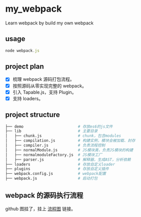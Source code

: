 # my_webpack

Learn webpack by build my own webpack

## usage

```javascript
node webpack.js
```

## project plan

- [x] 梳理 webpack 源码打包流程。
- [x] 按照源码从零实现完整的 webpack。
- [x] 引入 Tapable.js，支持 Plugin。
- [x] 支持 loaders。

## project structure

```bash
├── demo                        # 存放es6的js文件
├── lib                         # 主要目录
│   ├── chunk.js                # chunk，包含modules
│   ├── compilation.js          # 构建实例，模块会被加载、封存
│   ├── compiler.js             # 负责流程控制
│   ├── normalModule.js         # JS模块类，负责JS模块的构建
│   ├── normalmoduleFactory.js  # JS模块工厂
│   ├── parser.js               # 解释器，生成AST，分析依赖
├── loaders                     # 存放自定义loader
├── plugins                     # 存放自定义插件
├── webpack.config.js           # webpack配置
├── webpack.js                  # 启动打包
```

## webpack 的源码执行流程

github 图挂了，挂上 [流程图](https://www.processon.com/view/link/5e254eeae4b00fbcc45d5ea8) 链接。

